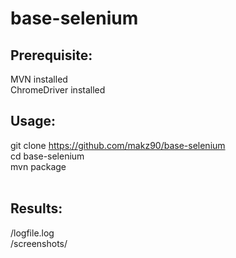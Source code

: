 # base-selenium
<h2>Prerequisite:</h2>

MVN installed <br>
ChromeDriver installed
<br>

<h2>Usage:</h2>

git clone https://github.com/makz90/base-selenium <br>
cd base-selenium <br>
mvn package <br>
<br>

<h2>Results:</h2>

/logfile.log<br>
/screenshots/<br>
<br>
